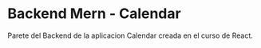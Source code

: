 # Backend Mern - Calendar

Parete del Backend de la aplicacion Calendar  creada en el curso de React.
